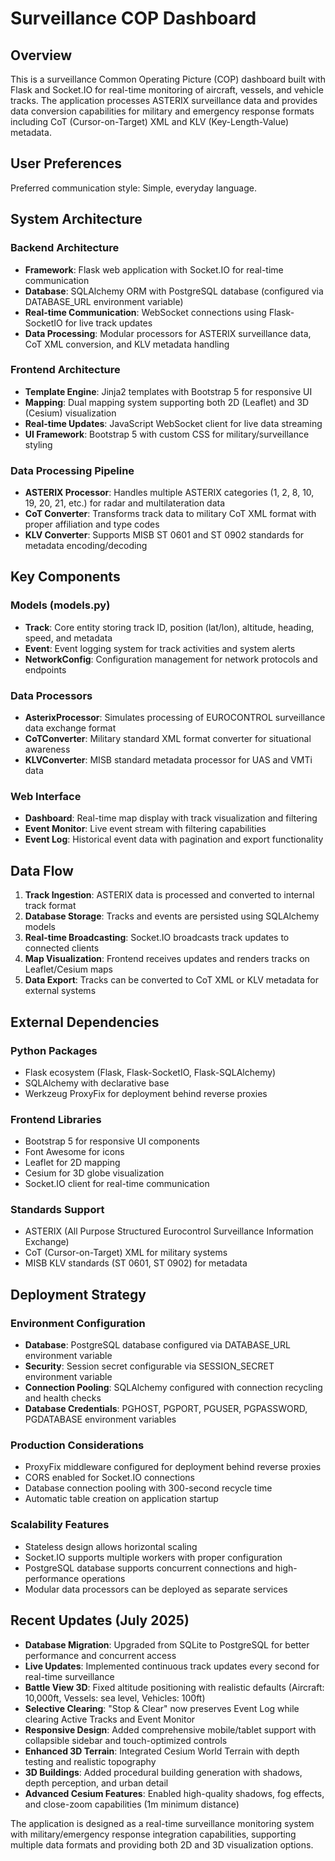 # Surveillance COP Dashboard

## Overview

This is a surveillance Common Operating Picture (COP) dashboard built with Flask and Socket.IO for real-time monitoring of aircraft, vessels, and vehicle tracks. The application processes ASTERIX surveillance data and provides data conversion capabilities for military and emergency response formats including CoT (Cursor-on-Target) XML and KLV (Key-Length-Value) metadata.

## User Preferences

Preferred communication style: Simple, everyday language.

## System Architecture

### Backend Architecture
- **Framework**: Flask web application with Socket.IO for real-time communication
- **Database**: SQLAlchemy ORM with PostgreSQL database (configured via DATABASE_URL environment variable)
- **Real-time Communication**: WebSocket connections using Flask-SocketIO for live track updates
- **Data Processing**: Modular processors for ASTERIX surveillance data, CoT XML conversion, and KLV metadata handling

### Frontend Architecture
- **Template Engine**: Jinja2 templates with Bootstrap 5 for responsive UI
- **Mapping**: Dual mapping system supporting both 2D (Leaflet) and 3D (Cesium) visualization
- **Real-time Updates**: JavaScript WebSocket client for live data streaming
- **UI Framework**: Bootstrap 5 with custom CSS for military/surveillance styling

### Data Processing Pipeline
- **ASTERIX Processor**: Handles multiple ASTERIX categories (1, 2, 8, 10, 19, 20, 21, etc.) for radar and multilateration data
- **CoT Converter**: Transforms track data to military CoT XML format with proper affiliation and type codes
- **KLV Converter**: Supports MISB ST 0601 and ST 0902 standards for metadata encoding/decoding

## Key Components

### Models (models.py)
- **Track**: Core entity storing track ID, position (lat/lon), altitude, heading, speed, and metadata
- **Event**: Event logging system for track activities and system alerts
- **NetworkConfig**: Configuration management for network protocols and endpoints

### Data Processors
- **AsterixProcessor**: Simulates processing of EUROCONTROL surveillance data exchange format
- **CoTConverter**: Military standard XML format converter for situational awareness
- **KLVConverter**: MISB standard metadata processor for UAS and VMTi data

### Web Interface
- **Dashboard**: Real-time map display with track visualization and filtering
- **Event Monitor**: Live event stream with filtering capabilities
- **Event Log**: Historical event data with pagination and export functionality

## Data Flow

1. **Track Ingestion**: ASTERIX data is processed and converted to internal track format
2. **Database Storage**: Tracks and events are persisted using SQLAlchemy models
3. **Real-time Broadcasting**: Socket.IO broadcasts track updates to connected clients
4. **Map Visualization**: Frontend receives updates and renders tracks on Leaflet/Cesium maps
5. **Data Export**: Tracks can be converted to CoT XML or KLV metadata for external systems

## External Dependencies

### Python Packages
- Flask ecosystem (Flask, Flask-SocketIO, Flask-SQLAlchemy)
- SQLAlchemy with declarative base
- Werkzeug ProxyFix for deployment behind reverse proxies

### Frontend Libraries
- Bootstrap 5 for responsive UI components
- Font Awesome for icons
- Leaflet for 2D mapping
- Cesium for 3D globe visualization
- Socket.IO client for real-time communication

### Standards Support
- ASTERIX (All Purpose Structured Eurocontrol Surveillance Information Exchange)
- CoT (Cursor-on-Target) XML for military systems
- MISB KLV standards (ST 0601, ST 0902) for metadata

## Deployment Strategy

### Environment Configuration
- **Database**: PostgreSQL database configured via DATABASE_URL environment variable
- **Security**: Session secret configurable via SESSION_SECRET environment variable
- **Connection Pooling**: SQLAlchemy configured with connection recycling and health checks
- **Database Credentials**: PGHOST, PGPORT, PGUSER, PGPASSWORD, PGDATABASE environment variables

### Production Considerations
- ProxyFix middleware configured for deployment behind reverse proxies
- CORS enabled for Socket.IO connections
- Database connection pooling with 300-second recycle time
- Automatic table creation on application startup

### Scalability Features
- Stateless design allows horizontal scaling
- Socket.IO supports multiple workers with proper configuration
- PostgreSQL database supports concurrent connections and high-performance operations
- Modular data processors can be deployed as separate services

## Recent Updates (July 2025)
- **Database Migration**: Upgraded from SQLite to PostgreSQL for better performance and concurrent access
- **Live Updates**: Implemented continuous track updates every second for real-time surveillance
- **Battle View 3D**: Fixed altitude positioning with realistic defaults (Aircraft: 10,000ft, Vessels: sea level, Vehicles: 100ft)
- **Selective Clearing**: "Stop & Clear" now preserves Event Log while clearing Active Tracks and Event Monitor
- **Responsive Design**: Added comprehensive mobile/tablet support with collapsible sidebar and touch-optimized controls
- **Enhanced 3D Terrain**: Integrated Cesium World Terrain with depth testing and realistic topography
- **3D Buildings**: Added procedural building generation with shadows, depth perception, and urban detail
- **Advanced Cesium Features**: Enabled high-quality shadows, fog effects, and close-zoom capabilities (1m minimum distance)

The application is designed as a real-time surveillance monitoring system with military/emergency response integration capabilities, supporting multiple data formats and providing both 2D and 3D visualization options.